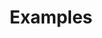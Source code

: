 ---
title: Examples
type: Examples
image: /img/products-jumbotron.jpg
heading: What we offer
description: >-
  See all the power of paneek, enjoy our example tours and know what you can do with us.
examples:
  elements:
    - image: /img/products-grid1.jpg
      text: example
    - image: /img/products-grid2.jpg
      text: example
    - image: /img/products-grid3.jpg
      text: example
    - image: /img/products-grid1.jpg
      text: example
    - image: /img/products-grid2.jpg
      text: example
    - image: /img/products-grid1.jpg
      text: example
    - image: /img/products-grid3.jpg
      text: example
    - image: /img/products-grid1.jpg
      text: example
    - image: /img/products-grid2.jpg
      text: example
    - image: /img/products-grid1.jpg
      text: example
    - image: /img/products-grid3.jpg
      text: example
    - image: /img/products-grid1.jpg
      text: example
    - image: /img/products-grid3.jpg
      text: example
    - image: /img/products-grid1.jpg
      text: example
    - image: /img/products-grid2.jpg
      text: example
    - image: /img/products-grid1.jpg
      text: example
    - image: /img/products-grid3.jpg
      text: example
    - image: /img/products-grid1.jpg
      text: example
    - image: /img/products-grid2.jpg
      text: example
    - image: /img/products-grid1.jpg
      text: example
---